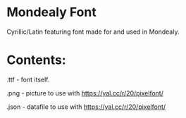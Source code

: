 # Mondealy Font
Cyrillic/Latin featuring font made for and used in Mondealy.

# Contents:

.ttf - font itself.

.png - picture to use with https://yal.cc/r/20/pixelfont/

.json - datafile to use with https://yal.cc/r/20/pixelfont/
